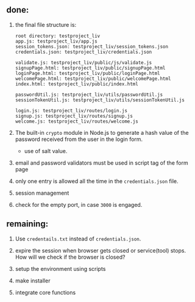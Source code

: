 ## done:

1. the final file structure is:
    ```
    root directory: testproject_liv
    app.js: testproject_liv/app.js
    session_tokens.json: testproject_liv/session_tokens.json
    credentials.json: testproject_liv/credentials.json

    validate.js: testproject_liv/public/js/validate.js
    signupPage.html: testproject_liv/public/signupPage.html
    loginPage.html: testproject_liv/public/loginPage.html
    welcomePage.html: testproject_liv/public/welcomePage.html
    index.html: testproject_liv/public/index.html
    
    passwordUtil.js: testproject_liv/utils/passwordUtil.js
    sessionTokenUtil.js: testproject_liv/utils/sessionTokenUtil.js

    login.js: testproject_liv/routes/login.js
    signup.js: testproject_liv/routes/signup.js
    welcome.js: testproject_liv/routes/welcome.js
    ```

2. The built-in `crypto` module in Node.js to generate a hash value of the password received from the user in the login form.
    - use of salt value.

3. email and password validators must be used in script tag of the form page

4. only one entry is allowed all the time in the `credentials.json` file.

5. session management 

6. check for the empty port, in case `3000` is engaged.

## remaining:

1. Use `credentails.txt` instead of `credentials.json`. 

2. expire the session when browser gets closed or service(tool) stops. How will we check if the browser is closed?  

3. setup the environment using scripts
4. make installer
5. integrate core functions